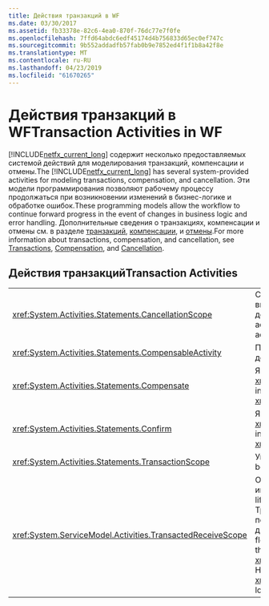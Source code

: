 ```yaml
---
title: Действия транзакций в WF
ms.date: 03/30/2017
ms.assetid: fb33378e-82c6-4ea0-870f-76dc77e7f0fe
ms.openlocfilehash: 7ffd64abdc6edf45174d4b756833d65ec0ef747c
ms.sourcegitcommit: 9b552addadfb57fab0b9e7852ed4f1f1b8a42f8e
ms.translationtype: MT
ms.contentlocale: ru-RU
ms.lasthandoff: 04/23/2019
ms.locfileid: "61670265"
---
```

# <a name="transaction-activities-in-wf"></a><span data-ttu-id="c4b15-102">Действия транзакций в WF</span><span class="sxs-lookup"><span data-stu-id="c4b15-102">Transaction Activities in WF</span></span>
<span data-ttu-id="c4b15-103">[!INCLUDE[netfx_current_long](../../../includes/netfx-current-long-md.md)] содержит несколько предоставляемых системой действий для моделирования транзакций, компенсации и отмены.</span><span class="sxs-lookup"><span data-stu-id="c4b15-103">The [!INCLUDE[netfx_current_long](../../../includes/netfx-current-long-md.md)] has several system-provided activities for modeling transactions, compensation, and cancellation.</span></span> <span data-ttu-id="c4b15-104">Эти модели программирования позволяют рабочему процессу продолжаться при возникновении изменений в бизнес-логике и обработке ошибок.</span><span class="sxs-lookup"><span data-stu-id="c4b15-104">These programming models allow the workflow to continue forward progress in the event of changes in business logic and error handling.</span></span> <span data-ttu-id="c4b15-105">Дополнительные сведения о транзакциях, компенсации и отмены см. в разделе [транзакций](workflow-transactions.md), [компенсации](compensation.md), и [отмены](modeling-cancellation-behavior-in-workflows.md).</span><span class="sxs-lookup"><span data-stu-id="c4b15-105">For more information about transactions, compensation, and cancellation, see [Transactions](workflow-transactions.md), [Compensation](compensation.md), and [Cancellation](modeling-cancellation-behavior-in-workflows.md).</span></span>  
  
## <a name="transaction-activities"></a><span data-ttu-id="c4b15-106">Действия транзакций</span><span class="sxs-lookup"><span data-stu-id="c4b15-106">Transaction Activities</span></span>  
  
|||  
|-|-|  
|<xref:System.Activities.Statements.CancellationScope>|<span data-ttu-id="c4b15-107">Связывает логику отмены в виде действия с главным путем выполнения, который тоже выражен в виде действия.</span><span class="sxs-lookup"><span data-stu-id="c4b15-107">Associates cancellation logic, in the form of an activity, with a main path of execution, also expressed as an activity.</span></span>|  
|<xref:System.Activities.Statements.CompensableActivity>|<span data-ttu-id="c4b15-108">Поддерживает компенсацию своих дочерних действий.</span><span class="sxs-lookup"><span data-stu-id="c4b15-108">Supports compensation of its child activities.</span></span>|  
|<xref:System.Activities.Statements.Compensate>|<span data-ttu-id="c4b15-109">Явно вызывает обработчика компенсации объекта <xref:System.Activities.Statements.CompensableActivity>.</span><span class="sxs-lookup"><span data-stu-id="c4b15-109">Explicitly invokes the compensation handler of a <xref:System.Activities.Statements.CompensableActivity>.</span></span>|  
|<xref:System.Activities.Statements.Confirm>|<span data-ttu-id="c4b15-110">Явно вызывает обработчика подтверждения объекта <xref:System.Activities.Statements.CompensableActivity>.</span><span class="sxs-lookup"><span data-stu-id="c4b15-110">Explicitly invokes the confirmation handler of a <xref:System.Activities.Statements.CompensableActivity>.</span></span>|  
|<xref:System.Activities.Statements.TransactionScope>|<span data-ttu-id="c4b15-111">Указывает границу транзакции.</span><span class="sxs-lookup"><span data-stu-id="c4b15-111">Demarcates a transaction boundary.</span></span>|  
|<xref:System.ServiceModel.Activities.TransactedReceiveScope>|<span data-ttu-id="c4b15-112">Область совпадает со временем существования транзакции, инициированной при получении сообщения.</span><span class="sxs-lookup"><span data-stu-id="c4b15-112">Scopes the lifetime of a transaction that is initiated by a received message.</span></span> <span data-ttu-id="c4b15-113">Транзакция может быть введена в рабочий процесс с помощью инициирующего сообщения либо создана диспетчером при его получении.</span><span class="sxs-lookup"><span data-stu-id="c4b15-113">The transaction may be flowed into the workflow on the initiating message, or created by the dispatcher when the message is received.</span></span> <span data-ttu-id="c4b15-114">**Примечание.**  <xref:System.ServiceModel.Activities.TransactedReceiveScope> Находится в **Messaging** раздел **элементов**.</span><span class="sxs-lookup"><span data-stu-id="c4b15-114">**Note:**  The <xref:System.ServiceModel.Activities.TransactedReceiveScope> is located in the **Messaging** section of the **Toolbox**.</span></span>|
